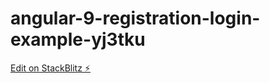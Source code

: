 # angular-9-registration-login-example-yj3tku

[Edit on StackBlitz ⚡️](https://stackblitz.com/edit/angular-9-registration-login-example-yj3tku)
